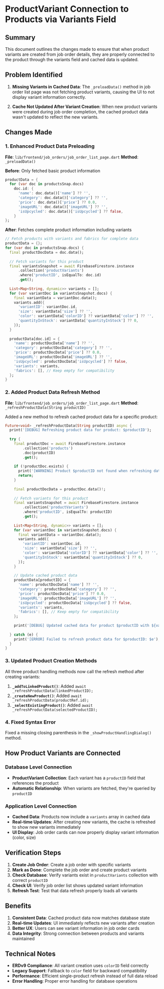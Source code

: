 # ProductVariant Connection to Products via Variants Field

## Summary

This document outlines the changes made to ensure that when product variants are created from job order details, they are properly connected to the product through the variants field and cached data is updated.

## Problem Identified

1. **Missing Variants in Cached Data**: The `_preloadData()` method in job order list page was not fetching product variants, causing the UI to not display variant information correctly.

2. **Cache Not Updated After Variant Creation**: When new product variants were created during job order completion, the cached product data wasn't updated to reflect the new variants.

## Changes Made

### 1. Enhanced Product Data Preloading

**File**: `lib/frontend/job_orders/job_order_list_page.dart`
**Method**: `_preloadData()`

**Before**: Only fetched basic product information
```dart
productData = {
  for (var doc in productsSnap.docs)
    doc.id: {
      'name': doc.data()['name'] ?? '',
      'category': doc.data()['category'] ?? '',
      'price': doc.data()['price'] ?? 0.0,
      'imageURL': doc.data()['imageURL'] ?? '',
      'isUpcycled': doc.data()['isUpcycled'] ?? false,
    }
};
```

**After**: Fetches complete product information including variants
```dart
// Fetch products with variants and fabrics for complete data
productData = {};
for (var doc in productsSnap.docs) {
  final productDocData = doc.data();
  
  // Fetch variants for this product
  final variantsSnapshot = await FirebaseFirestore.instance
      .collection('productVariants')
      .where('productID', isEqualTo: doc.id)
      .get();
  
  List<Map<String, dynamic>> variants = [];
  for (var variantDoc in variantsSnapshot.docs) {
    final variantData = variantDoc.data();
    variants.add({
      'variantID': variantDoc.id,
      'size': variantData['size'] ?? '',
      'color': variantData['colorID'] ?? variantData['color'] ?? '',
      'quantityInStock': variantData['quantityInStock'] ?? 0,
    });
  }
  
  productData[doc.id] = {
    'name': productDocData['name'] ?? '',
    'category': productDocData['category'] ?? '',
    'price': productDocData['price'] ?? 0.0,
    'imageURL': productDocData['imageURL'] ?? '',
    'isUpcycled': productDocData['isUpcycled'] ?? false,
    'variants': variants,
    'fabrics': [], // Keep empty for compatibility
  };
}
```

### 2. Added Product Data Refresh Method

**File**: `lib/frontend/job_orders/job_order_list_page.dart`
**Method**: `_refreshProductData(String productID)`

Added a new method to refresh cached product data for a specific product:

```dart
Future<void> _refreshProductData(String productID) async {
  print('[DEBUG] Refreshing product data for product: $productID');
  
  try {
    final productDoc = await FirebaseFirestore.instance
        .collection('products')
        .doc(productID)
        .get();
    
    if (!productDoc.exists) {
      print('[WARNING] Product $productID not found when refreshing data');
      return;
    }
    
    final productDocData = productDoc.data()!;
    
    // Fetch variants for this product
    final variantsSnapshot = await FirebaseFirestore.instance
        .collection('productVariants')
        .where('productID', isEqualTo: productID)
        .get();
    
    List<Map<String, dynamic>> variants = [];
    for (var variantDoc in variantsSnapshot.docs) {
      final variantData = variantDoc.data();
      variants.add({
        'variantID': variantDoc.id,
        'size': variantData['size'] ?? '',
        'color': variantData['colorID'] ?? variantData['color'] ?? '',
        'quantityInStock': variantData['quantityInStock'] ?? 0,
      });
    }
    
    // Update cached product data
    productData[productID] = {
      'name': productDocData['name'] ?? '',
      'category': productDocData['category'] ?? '',
      'price': productDocData['price'] ?? 0.0,
      'imageURL': productDocData['imageURL'] ?? '',
      'isUpcycled': productDocData['isUpcycled'] ?? false,
      'variants': variants,
      'fabrics': [], // Keep empty for compatibility
    };
    
    print('[DEBUG] Updated cached data for product $productID with ${variants.length} variants');
    
  } catch (e) {
    print('[ERROR] Failed to refresh product data for $productID: $e');
  }
}
```

### 3. Updated Product Creation Methods

All three product handling methods now call the refresh method after creating variants:

1. **`_addToLinkedProduct()`**: Added `await _refreshProductData(linkedProductID);`
2. **`_createNewProduct()`**: Added `await _refreshProductData(productRef.id);`
3. **`_selectExistingProduct()`**: Added `await _refreshProductData(selectedProductID);`

### 4. Fixed Syntax Error

Fixed a missing closing parenthesis in the `_showProductHandlingDialog()` method.

## How Product Variants are Connected

### Database Level Connection
- **ProductVariant Collection**: Each variant has a `productID` field that references the product
- **Automatic Relationship**: When variants are fetched, they're queried by `productID`

### Application Level Connection
- **Cached Data**: Products now include a `variants` array in cached data
- **Real-time Updates**: After creating new variants, the cache is refreshed to show new variants immediately
- **UI Display**: Job order cards can now properly display variant information (color, size)

## Verification Steps

1. **Create Job Order**: Create a job order with specific variants
2. **Mark as Done**: Complete the job order and create product variants
3. **Check Database**: Verify variants exist in `productVariants` collection with correct `productID`
4. **Check UI**: Verify job order list shows updated variant information
5. **Refresh Test**: Test that data refresh properly loads all variants

## Benefits

1. **Consistent Data**: Cached product data now matches database state
2. **Real-time Updates**: UI immediately reflects new variants after creation
3. **Better UX**: Users can see variant information in job order cards
4. **Data Integrity**: Strong connection between products and variants maintained

## Technical Notes

- **ERDv9 Compliance**: All variant creation uses `colorID` field correctly
- **Legacy Support**: Fallback to `color` field for backward compatibility
- **Performance**: Efficient single-product refresh instead of full data reload
- **Error Handling**: Proper error handling for database operations
